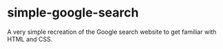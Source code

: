 # simple-google-search
A very simple recreation of the Google search website to get familiar with HTML and CSS.
